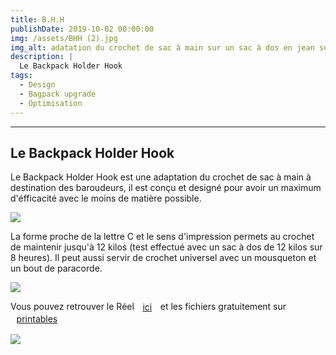 ```yaml
---
title: B.H.H 
publishDate: 2019-10-02 00:00:00
img: /assets/BHH (2).jpg
img_alt: adatation du crochet de sac à main sur un sac à dos en jean sur un sac à dos Herschel
description: |
  Le Backpack Holder Hook
tags:
  - Design
  - Bagpack upgrade
  - Optimisation
---
```


---
Le Backpack Holder Hook
---

Le Backpack Holder Hook est une adaptation du crochet de sac à main à destination des baroudeurs, il est conçu et designé pour avoir un maximum d'éfficacité avec le moins de matière possible.

<img src="/assets/BHH desk.gif">

La forme proche de la lettre C et le sens d'impression permets au crochet de maintenir jusqu'à 12 kilos (test effectué avec un sac à dos de 12 kilos sur 8 heures). Il peut aussi servir de crochet universel avec un mousqueton et un bout de paracorde. 

 <img src="/assets/BHH (3).gif">


Vous pouvez retrouver le Réel <a  class="button" href="https://www.instagram.com/la_3eme_dimension/reel/DEVR18UN4Cb/">ici</a> et les fichiers gratuitement sur <a class="button" href="https://www.printables.com/model/920511-bhh-backpack-holder-hook/comments">printables</a>

<img src="/assets/BHH (1).jpg">

<script async
  src="https://js.stripe.com/v3/buy-button.js">
</script>

<stripe-buy-button buy-button-id="buy_btn_1RQYYxRqkfolIfPm8pbumRkk" publishable-key="pk_live_51RLrzsRqkfolIfPmn2Uh2uCGHNf9avog1UqlRynKaccpYt5K0H4NqPLUe4UId42yHtBX90i5IojQZI1Gq5ZOZuzb00weToQ6jm">
</stripe-buy-button>

<style>
 .button {
        cursor: pointer;
            text-align : center;
            align-items: center;
            padding: 0.10rem 0.60rem;
            gap: 0.5rem;
            color: var(--accent-text-over);
            border: 1px solid var(--accent-regular);
            background-color: var(--accent-regular);
            border-radius: 999rem;
            line-height: 1.35;
            white-space: nowrap;
            vertical-align : middle;
      }
img{
    margin: auto;
    max-height: 90vh;
    object-fit: cover;
    display: flex;
  }

.embedresize {
    max-width: 760px;
    margin: auto;
		border-radius: 2rem;
    }
    
    .embedresize div {
    position: relative;
    height: 0;
    padding-bottom: 56.25%;
    }
    
    .embedresize iframe {
    position: absolute;
    top: 0;
    left: 0;
    width: 100%;
    height: 100%;
		border-radius: 2rem;
    }
</style>

